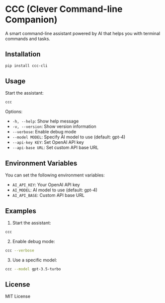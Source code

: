# CCC (Clever Command-line Companion)

A smart command-line assistant powered by AI that helps you with terminal commands and tasks.

## Installation

```bash
pip install ccc-cli
```

## Usage

Start the assistant:
```bash
ccc
```

Options:
- `-h, --help`: Show help message
- `-v, --version`: Show version information
- `--verbose`: Enable debug mode
- `--model MODEL`: Specify AI model to use (default: gpt-4)
- `--api-key KEY`: Set OpenAI API key
- `--api-base URL`: Set custom API base URL

## Environment Variables

You can set the following environment variables:
- `AI_API_KEY`: Your OpenAI API key
- `AI_MODEL`: AI model to use (default: gpt-4)
- `AI_API_BASE`: Custom API base URL

## Examples

1. Start the assistant:
```bash
ccc
```

2. Enable debug mode:
```bash
ccc --verbose
```

3. Use a specific model:
```bash
ccc --model gpt-3.5-turbo
```

## License

MIT License 